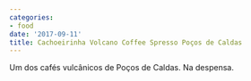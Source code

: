 ```yaml
---
categories:
- food
date: '2017-09-11'
title: Cachoeirinha Volcano Coffee Spresso Poços de Caldas
---
```


Um dos cafés vulcânicos de Poços de Caldas. Na despensa.